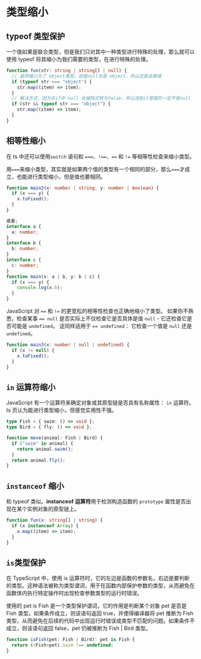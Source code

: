 # 类型缩小

## typeof 类型保护

一个值如果是联合类型，但是我们只对其中一种类型进行特殊的处理，那么就可以使用 typeof 将其缩小为我们需要的类型，在进行特殊的处理。

```typescript
function fun(str: string | string[] | null) {
  // 虽然缩小为了 object类型，但是null也是 object，所以还是会报错
  if (typeof str === "object") {
    str.map((item) => item);
  }
  // 解决方式，因为在if中 null 会被隐式转为false，所以进到if里面的一定不是null
  if (str && typeof str === "object") {
    str.map((item) => item);
  }
}
```

## 相等性缩小

在 ts 中还可以使用`switch` 语句和 `===`、`!==`、`==` 和 `!=` 等相等性检查来缩小类型。

用`===`来缩小类型，其实就是如果两个值的类型有一个相同的部分，那么`===`才成立，也能进行类型缩小，但是值也要相同。

```typescript
function main2(x: number | string, y: number | boolean) {
  if (x === y) {
    x.toFixed();
  }
}

或者;
interface a {
  a: number;
}
interface b {
  b: number;
}
interface c {
  c: number;
}
function main(x: a | b, y: b | c) {
  if (x === y) {
    console.log(x.b);
  }
}
```

JavaScript 对 `==` 和 `!=` 的更宽松的相等性检查也正确地缩小了类型。 如果你不熟悉，检查某事 `== null` 是否实际上不仅检查它是否具体是值 `null` - 它还检查它是否可能是 `undefined`。 这同样适用于 `== undefined`： 它检查一个值是 `null` 还是 `undefined`。

```typescript
function main3(x: number | null | undefined) {
  if (x != null) {
    x.toFixed();
  }
}
```

## `in` 运算符缩小

JavaScript 有一个运算符来确定对象或其原型链是否具有名称属性： `in` 运算符。ts 页认为能进行类型缩小，但感觉实用性不强。

```typescript
type Fish = { swim: () => void };
type Bird = { fly: () => void };

function move(animal: Fish | Bird) {
  if ("swim" in animal) {
    return animal.swim();
  }
  return animal.fly();
}
```

## `instanceof` 缩小

和 typeof 类似。**instanceof** **运算符**用于检测构造函数的 `prototype` 属性是否出现在某个实例对象的原型链上。

```typescript
function fun(x: string[] | string) {
  if (x instanceof Array) {
    x.map((item) => item);
  }
}
```

## `is`类型保护

在 TypeScript 中，使用 is 运算符时，它的左边是函数的参数名，右边是要判断的类型。这种语法被称为类型谓词，用于在函数内部保护参数的类型，从而避免在函数体内执行特定操作时出现检查参数类型的运行时错误。

使用的 pet is Fish 是一个类型保护谓词，它的作用是判断某个对象 pet 是否是 Fish 类型。如果条件成立，则该语句返回 true，并使得编译器将 pet 推断为 Fish 类型，从而避免在后续的代码中出现运行时错误或类型不匹配的问题。如果条件不成立，则该语句返回 false，pet 仍被推断为 Fish | Bird 类型。

```typescript
function isFish(pet: Fish | Bird): pet is Fish {
  return (<Fish>pet).swim !== undefined;
}
```

